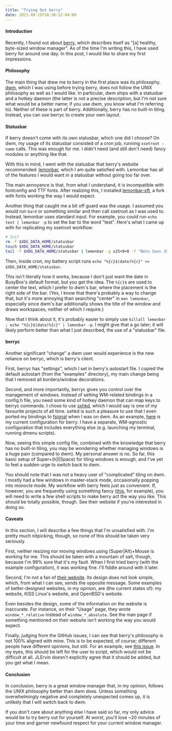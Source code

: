 ```yaml
---
title: "Trying Out berry"
date: 2021-08-15T10:38:12-04:00
---
```


#### Introduction

Recently, I found out about [berry](https://github.com/JLErvin/berry), which
describes itself as "[a] healthy, byte-sized window manager". As of the time I'm
writing this, I have used berry for around one day. In this post, I would like
to share my first impressions.

#### Philosophy

The main thing that drew me to berry in the first place was its philosophy.
[dwm](https://dwm.suckless.org), which I was using before trying berry, does not
follow the UNIX philosophy as well as I would like. In particular, dwm ships
with a statusbar and a hotkey daemon (the latter is not a precise description,
but I'm not sure what would be a better name; if you use dwm, you know what I'm
referring to). Neither of these is part of berry. Additionally, berry has no
built-in tiling. Instead, you can use berryc to create your own layout.

#### Statusbar

If berry doesn't come with its own statusbar, which one did I choose? On dwm, my
usage of its statusbar consisted of a cron job, running ``xsetroot -name``
calls. This was enough for me. I didn't need (and still don't need) fancy
modules or anything like that.

With this in mind, I went with the statusbar that berry's website recommended:
[lemonbar](https://github.com/LemonBoy/bar), which I am quite satisfied with.
Lemonbar has all of the features I would want in a statusbar without going too
far over.

The main annoyance is that, from what I understand, it is incompatible with
fontconfig and TTF fonts. After realizing this, I installed
[lemonbar-xft](https://gitlab.com/protesilaos/lemonbar-xft), a fork with fonts
working the way I would expect.

Another thing that caught me a bit off guard was the usage. I assumed you would
run ``bard`` or something similar and then call xsetroot as I was used to.
Instead, lemonbar uses standard input. For example, you could run ``echo test |
lemonbar -p`` to set the bar to the word "test". Here's what I came up with for
replicating my xsetroot workflow:

```sh
# Init
rm -f $XDG_DATA_HOME/statusbar
touch $XDG_DATA_HOME/statusbar
tail -f $XDG_DATA_HOME/statusbar | lemonbar -g x25+0+0 -f "Noto Sans JP Medium" -p &
```

Then, inside cron, my battery script runs
``echo "%{c}$(date)%{c}" >> $XDG_DATA_HOME/statusbar``.

This isn't literally how it works, because I don't just want the date in
BusyBox's default format, but you get the idea. The ``%{c}``s are used to center
the text, which I prefer to dwm's bar, where the placement is the right side of
the bar. (Yes, I know that there's probably a way to change that, but it's more
annoying than searching "center" in ``man lemonbar``, especially since dwm's bar
additionally shows the title of the window and draws workspaces, neither of
which I require.)

Now that I think about it, it's probably easier to simply use ``killall lemonbar
; echo "%{c}$(date)%{c}" | lemonbar -p``. I might give that a go later; it will
likely perform better than what I just described, the use of a "statusbar" file.

#### berryc

Another significant "change" a dwm user would experience is the new reliance on
berryc, which is berry's client.

First, berryc has "settings", which I set in berry's autostart file. I copied
the default autostart (from the "examples" directory), my main change being that
I removed all borders/window decorations.

Second, and more importantly, berryc gives you control over the management of
windows. Instead of setting WM-related bindings in a config.h file, you need
some kind of hotkey daemon that can map keys to berryc commands. I chose to use
[sxhkd](https://github.com/baskerville/sxhkd), which I would say is one of my
favourite projects of all time. sxhkd is such a pleasure to use that I even
ported my bindings to [fsignal](https://dwm.suckless.org/patches/fsignal/) when
I was on dwm. As an example,
[here](https://gist.github.com/veilm/94d2ba318750cc5e5ab5b76d4ffadc6f) is
my current configuration for berry. I have a separate, WM-agnostic configuration
that includes everything else (e.g. launching my terminal, running dmenu
scripts).

Now, seeing this simple config file, combined with the knowledge that berry has
no built-in tiling, you may be wondering whether managing windows is a huge pain
(compared to dwm). My personal answer is no. So far, this basic setup of
Super+(h|l|Space) for tiling windows is enough, and I've yet to feel a sudden
urge to switch back to dwm.

You should note that I was not a heavy user of "complicated" tiling on dwm. I
mostly had a few windows in master-stack mode, occasionally popping into monocle
mode. My workflow with berry feels just as convenient. If, however, you are
frequently using something fancy
([this](https://dwm.suckless.org/patches/fibonacci/), for example), you will
need to write a few shell scripts to make berry act the way you like. This
should be totally possible, though. See their website if you're interested in
doing so.

#### Caveats

In this section, I will describe a few things that I'm unsatisfied with. I'm
pretty much nitpicking, though, so none of this should be taken very seriously.

First, neither resizing nor moving windows using (Super|Alt)+Mouse is working
for me. This should be taken with a mountain of salt, though, because I'm 99%
sure that it's my fault. When I first tried berry (with the example
configuration), it was working fine. I'll fiddle around with it later.

Second, I'm not a fan of [their website](https://berrywm.org).
Its design does not look simple, which, from what I can see, sends the opposite
message. Some examples of better-designed websites, in my opinion, are (the
current states of): my website, KISS Linux's website, and OpenBSD's website.

Even besides the design, some of the information on the website is inaccurate.
For instance, on their "Usage" page, they wrote ``window_*_relative`` instead of
``window_*_absolute``. See the man page if something mentioned on their website
isn't working the way you would expect.

Finally, judging from the GitHub issues, I can see that berry's philosophy is
not 100% aligned with mine. This is to be expected, of course; different people
have different opinions, but still. For an example, see [this
issue](https://github.com/JLErvin/berry/issues/127). In my eyes, this should be
left for the user to script, which would not be difficult at all. JLErvin
doesn't explicitly agree that it should be added, but you get what I mean.

#### Conclusion

In conclusion, berry is a great window manager that, in my opinion, follows the
UNIX philosophy better than dwm does. Unless something overwhelmingly negative
and completely unexpected comes up, it is unlikely that I will switch back to
dwm.

If you don't care about anything else I have said so far, my only advice would
be to try berry out for yourself. At *worst*, you'll lose ~20 minutes of your
time and garner newfound respect for your current window manager.
